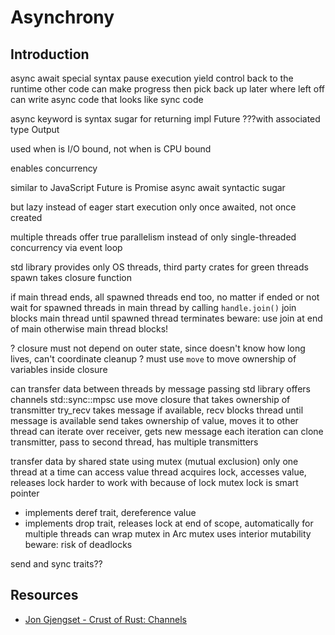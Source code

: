 # Asynchrony



## Introduction

async await
special syntax
pause execution
yield control back to the runtime
other code can make progress
then pick back up later where left off
can write async code that looks like sync code

async keyword is syntax sugar for returning impl Future ???with associated type Output

used when is I/O bound, not when is CPU bound





enables concurrency

similar to JavaScript
Future is Promise
async await syntactic sugar

but lazy instead of eager
start execution only once awaited, not once created

multiple threads offer true parallelism instead of only single-threaded concurrency via event loop

std library provides only OS threads, third party crates for green threads
spawn takes closure function

if main thread ends, all spawned threads end too, no matter if ended or not
wait for spawned threads in main thread by calling `handle.join()`
join blocks main thread until spawned thread terminates
beware: use join at end of main otherwise main thread blocks!

? closure must not depend on outer state, since doesn't know how long lives, can't coordinate cleanup
? must use `move` to move ownership of variables inside closure

can transfer data between threads by message passing
std library offers channels std::sync::mpsc
use move closure that takes ownership of transmitter
try_recv takes message if available, recv blocks thread until message is available
send takes ownership of value, moves it to other thread
can iterate over receiver, gets new message each iteration
can clone transmitter, pass to second thread, has multiple transmitters

transfer data by shared state using mutex (mutual exclusion)
only one thread at a time can access value
thread acquires lock, accesses value, releases lock
harder to work with because of lock
mutex lock is smart pointer
  - implements deref trait, dereference value
  - implements drop trait, releases lock at end of scope, automatically
for multiple threads can wrap mutex in Arc
mutex uses interior mutability
beware: risk of deadlocks

send and sync traits??



## Resources

- [Jon Gjengset - Crust of Rust: Channels](https://youtube.com/watch?v=b4mS5UPHh20)
